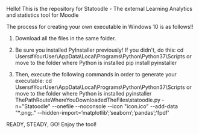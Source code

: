 Hello!
This is the repository for Statoodle - The external Learning Analytics and statistics tool for Moodle

The process for creating your own executable in Windows 10 is as follows!!

1) Download all the files in the same folder.

2) Be sure you installed PyInstaller previously! If you didn't, do this:
   cd Users\#YourUser\AppData\Local\Programs\Python\Python37\Scripts or move to the folder where Python is installed
   pip install pyinstaller
  
3) Then, execute the following commands in order to generate your executable:
   cd Users\#YourUser\AppData\Local\Programs\Python\Python37\Scripts or move to the folder where Python is installed
   pyinstaller ThePathRouteWhereYouDownloadedTheFiles\statoodle.py -n="Statoodle" --onefile --noconsole --icon "icon.ico" --add-data "*.png;." --hidden-import=’matplotlib’;’seaborn’;’pandas’;’fpdf’

READY, STEADY, GO! Enjoy the tool!
